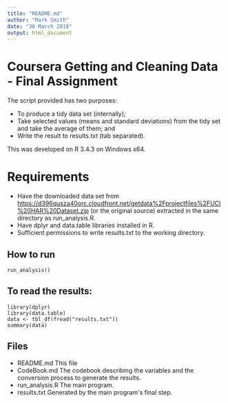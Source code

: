 ```yaml
---
title: "README.md"
author: "Mark Smith"
date: "30 March 2018"
output: html_document
---
```


# Coursera Getting and Cleaning Data - Final Assignment

The script provided has two purposes:

* To produce a tidy data set (internally);
* Take selected values (means and standard deviations) from the tidy set and take the average of them; and
* Write the result to results.txt (tab separated).

This was developed on R 3.4.3 on Windows x64.

# Requirements

* Have the downloaded data set from https://d396qusza40orc.cloudfront.net/getdata%2Fprojectfiles%2FUCI%20HAR%20Dataset.zip (or the original source) extracted in the same directory as run_analysis.R.
* Have dplyr and data.table libraries installed in R.
* Sufficient permissions to write results.txt to the working directory.

## How to run
```{r}source("run_analysis.R")
run_analysis()
```

## To read the results:
```{r}
library(dplyr)
library(data.table)
data <- tbl_df(fread("results.txt"))
summary(data)
```

## Files
* README.md
This file
* CodeBook.md
The codebook describing the variables and the conversion process to generate the results.
* run_analysis.R
The main program.
* results.txt
Generated by the main program's final step.
